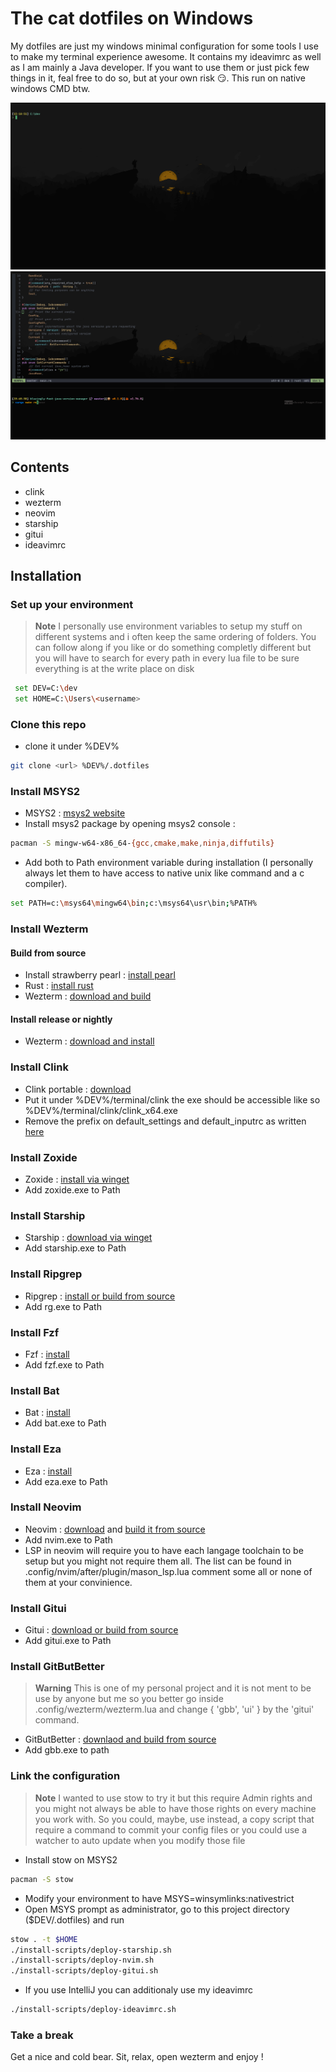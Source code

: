 # The cat dotfiles on Windows

My dotfiles are just my windows minimal configuration for some tools I use to make my terminal experience awesome.
It contains my ideavimrc as well as I am mainly a Java developer.
If you want to use them or just pick few things in it, feal free to do so, but at your own risk :smirk:.
This run on native windows CMD btw.

![term screenshot](./screen-dot-windows.webp)
![term screenshot2](./screen-dot-windows2.png)

## Contents

- clink
- wezterm
- neovim
- starship
- gitui
- ideavimrc

## Installation 

### Set up your environment

> **Note**
> I personally use environment variables to setup my stuff on different systems and i often keep the same ordering of folders. You can follow along if you like or do something completly different but you will have to search for every path in every lua file to be sure everything is at the write place on disk

```sh
 set DEV=C:\dev
 set HOME=C:\Users\<username>
```

### Clone this repo

- clone it under %DEV%
```sh
git clone <url> %DEV%/.dotfiles
```

### Install MSYS2
- MSYS2 : [msys2 website](https://www.msys2.org/)
- Install msys2 package by opening msys2 console :
```sh
pacman -S mingw-w64-x86_64-{gcc,cmake,make,ninja,diffutils}
```
- Add both to Path environment variable during installation (I personally always let them to have access to native unix like command and a c compiler).
```sh
set PATH=c:\msys64\mingw64\bin;c:\msys64\usr\bin;%PATH%
```

### Install Wezterm 

#### Build from source
- Install strawberry pearl : [install pearl](https://strawberryperl.com/)
- Rust : [install rust](https://www.rust-lang.org/)
- Wezterm : [download and build](https://github.com/wez/wezterm)

#### Install release or nightly
- Wezterm : [download and install](https://wezfurlong.org/wezterm/installation)

### Install Clink

- Clink portable : [download](https://github.com/chrisant996/clink/releases)
- Put it under %DEV%/terminal/clink the exe should be accessible like so %DEV%/terminal/clink/clink_x64.exe
- Remove the prefix on default_settings and default_inputrc as written [here](https://chrisant996.github.io/clink/clink.html#gettingstarted_enhanceddefaults)

### Install Zoxide

- Zoxide : [install via winget](https://github.com/ajeetdsouza/zoxide)
- Add zoxide.exe to Path

### Install Starship

- Starship : [download via winget](https://github.com/starship/starship)
- Add starship.exe to Path

### Install Ripgrep

- Ripgrep : [install or build from source](https://github.com/BurntSushi/ripgrep)
- Add rg.exe to Path

### Install Fzf

- Fzf : [install](https://github.com/junegunn/fzf)
- Add fzf.exe to Path

### Install Bat 

- Bat : [install](https://github.com/sharkdp/bat)
- Add bat.exe to Path

### Install Eza 

- Eza : [install](https://github.com/eza-community/eza)
- Add eza.exe to Path

### Install Neovim

- Neovim : [download](https://github.com/neovim/neovim) and [build it from source](https://github.com/neovim/neovim/blob/master/BUILD.md)
- Add nvim.exe to Path
- LSP in neovim will require you to have each langage toolchain to be setup but you might not require them all. The list can be found in .config/nvim/after/plugin/mason_lsp.lua comment some all or none of them at your convinience.

### Install Gitui

- Gitui : [download or build from source](https://github.com/extrawurst/gitui)
- Add gitui.exe to Path

### Install GitButBetter

> **Warning**
> This is one of my personal project and it is not ment to be use by anyone but me so you better go inside .config/wezterm/wezterm.lua and change { 'gbb', 'ui' } by the 'gitui' command.
- GitButBetter : [downlaod and build from source](https://github.com/theCat69/git-but-better)
- Add gbb.exe to path

### Link the configuration

> **Note**
> I wanted to use stow to try it but this require Admin rights and you might not always be able to have those rights on every machine you work with. So you could, maybe, use instead, a copy script that require a command to commit your config files or you could use a watcher to auto update when you modify those file

- Install stow on MSYS2
```sh
pacman -S stow
```

- Modify your environment to have MSYS=winsymlinks:nativestrict
- Open MSYS prompt as administrator, go to this project directory ($DEV/.dotfiles) and run
```sh
stow . -t $HOME
./install-scripts/deploy-starship.sh 
./install-scripts/deploy-nvim.sh 
./install-scripts/deploy-gitui.sh 
```

- If you use IntelliJ you can additionaly use my ideavimrc 
```sh
./install-scripts/deploy-ideavimrc.sh 
```

### Take a break

Get a nice and cold bear. Sit, relax, open wezterm and enjoy !
